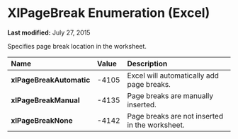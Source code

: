 
# XlPageBreak Enumeration (Excel)

 **Last modified:** July 27, 2015

Specifies page break location in the worksheet.


|**Name**|**Value**|**Description**|
|:-----|:-----|:-----|
| **xlPageBreakAutomatic**|-4105|Excel will automatically add page breaks.|
| **xlPageBreakManual**|-4135|Page breaks are manually inserted.|
| **xlPageBreakNone**|-4142|Page breaks are not inserted in the worksheet.|
